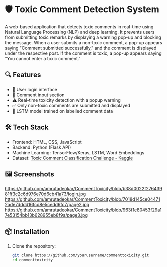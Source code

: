# 🛡️ Toxic Comment Detection System

A web-based application that detects toxic comments in real-time using Natural Language Processing (NLP) and deep learning. It prevents users from submitting toxic remarks by displaying a warning pop-up and blocking the message. When a user submits a non-toxic comment, a pop-up appears saying "Comment submitted successfully," and the comment is displayed under the respective post. If the comment is toxic, a pop-up appears saying "You cannot enter a toxic comment."

## 🔍 Features

- 🔐 User login interface  
- 💬 Comment input section  
- ⚠️ Real-time toxicity detection with a popup warning  
- ✅ Only non-toxic comments are submitted and displayed  
- 🤖 LSTM model trained on labelled comment data  

## 🛠️ Tech Stack

- Frontend: HTML, CSS, JavaScript  
- Backend: Python (Flask API)  
- Machine Learning: TensorFlow/Keras, LSTM, Word Embeddings  
- Dataset: [Toxic Comment Classification Challenge - Kaggle](https://www.kaggle.com/c/jigsaw-toxic-comment-classification-challenge)

## 🖼️ Screenshots

https://github.com/amrutadeokar/CommentToxicity/blob/b38d0022f27643981ff3c2c6d976e70d6cb41a73/login.jpg
https://github.com/amrutadeokar/CommentToxicity/blob/7018d145ce044712ade7dddd16fcd8e5cedd6fc7/page2.jpg
https://github.com/amrutadeokar/CommentToxicity/blob/963f1e80453f29a17e53154bb13b628955eb8f9a/page3.jpg

## 📦 Installation

1. Clone the repository:
   ```bash
   git clone https://github.com/yourusername/commenttoxicity.git
   cd commenttoxicity

